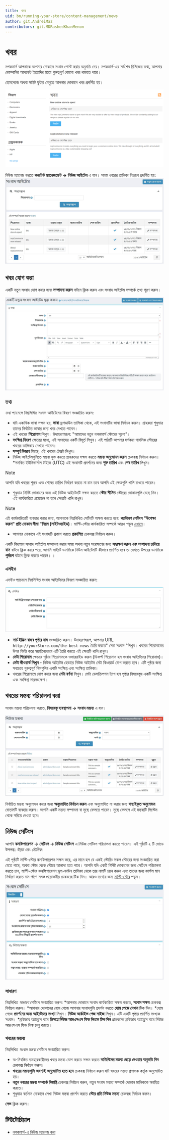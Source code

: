 ```yaml
---
title: খবর
uid: bn/running-your-store/content-management/news
author: git.AndreiMaz
contributors: git.MDRashedKhanMenon
---
```


# খবর

নপকমার্স আপনাকে আপনার দোকানে সংবাদ পোস্ট করার অনুমতি দেয়। নপকমার্স-এর সর্বশেষ রিলিজের তথ্য, আপনার কোম্পানির আপডেট ইত্যাদির মতো গুরুত্বপূর্ণ কোনো খবর থাকতে পারে।

হোমপেজে অথবা সাইট ফুটার মেনুতে আপনার দোকানে খবর প্রদর্শিত হয়।

![প১](_static/news/news_1.png)

নিউজ ম্যানেজ করতে **কনটেন্ট ম্যানেজমেন্ট → নিউজ আইটেম** এ যান। সমস্ত খবরের তালিকা নিম্নরূপ প্রদর্শিত হয়:
![খবর](_static/news/list.jpg)

## খবর যোগ করা

একটি নতুন সংবাদ যোগ করার জন্য **সম্পাদনা করুন** বাটনে ক্লিক করুন এবং সংবাদ আইটেম সম্পর্কে তথ্য পূরণ করুন।

![খবর যোগ করা](_static/news/add-new.jpg)

### তথ্য

*তথ্য* প্যানেলে নিম্নলিখিত সংবাদ আইটেমের বিবরণ সংজ্ঞায়িত করুন:
- যদি একাধিক ভাষা সক্ষম হয়, **ভাষা** ড্রপডাউন তালিকা থেকে, এই সংবাদটির ভাষা নির্বাচন করুন। গ্রাহকরা শুধুমাত্র তাদের নির্বাচিত ভাষার জন্য খবর দেখতে পাবেন।
- এই খবরের **শিরোনাম** লিখুন। উদাহরণস্বরূপ: "আমাদের নতুন নপকমার্স স্টোরের সূচনা"।
- **সংক্ষিপ্ত বিবরণ** ক্ষেত্রের মধ্যে, এই সংবাদের একটি বিমূর্ত লিখুন। এই পাঠ্যটি আপনার দর্শকরা পাবলিক স্টোরের খবরের তালিকায় দেখতে পাবেন।
- **সম্পূর্ণ বিবরণ** ফিল্ডে, এই খবরের টেক্সট লিখুন।
- নিউজ আইটেমগুলিতে মন্তব্য যুক্ত করতে গ্রাহকদের সক্ষম করতে **মন্তব্য অনুমোদন করুন** চেকবক্স নির্বাচন করুন।
*সমন্বিত ইউনিভার্সাল টাইমে (UTC) এই সংবাদটি প্রদর্শনের জন্য **শুরু তারিখ** এবং **শেষ তারিখ** লিখুন।

 > [!NOTE]
 >
 > আপনি যদি খবরের শুরুর এবং শেষের তারিখ নির্ধারণ করতে না চান তবে আপনি এই ক্ষেত্রগুলি খালি রাখতে পারেন।

 - শুধুমাত্র নির্দিষ্ট দোকানের জন্য এই নিউজ আইটেমটি সক্ষম করতে **স্টোর সীমিত** স্টোরের দোকানগুলি বেছে নিন। এই কার্যকারিতা প্রয়োজন না হলে ক্ষেত্রটি খালি রাখুন।
 
> [!NOTE]
>
> এই কার্যকারিতাটি ব্যবহার করার জন্য, আপনাকে নিম্নলিখিত সেটিংটি অক্ষম করতে হবে: **ক্যাটালগ সেটিংস "উপেক্ষা করুন" প্রতি দোকান সীমা "নিয়ম (সাইটওয়াইড)**। মাল্টি-স্টোর কার্যকারিতা সম্পর্কে আরও পড়ুন [এখানে](xref:bn/getting-start/advanced-configuration/multi-store)।

- আপনার দোকানে এই সংবাদটি প্রকাশ করতে **প্রকাশিত** চেকবক্স নির্বাচন করুন।

একটি বিদ্যমান সংবাদ আইটেম সম্পাদনা করার সময় অথবা নতুন সংরক্ষণের জন্য **সংরক্ষণ করুন এবং সম্পাদনা চালিয়ে যান** বাটনে ক্লিক করার পরে, আপনি সাইটে ডানদিকে নিউম আইটেমটি কীভাবে প্রদর্শিত হবে তা দেখতে উপরের ডানদিকে **পূর্বরূপ** বাটনে ক্লিক করতে পারেন। ।

### এসইও

*এসইও* প্যানেলে নিম্নলিখিত সংবাদ আইটেমের বিবরণ সংজ্ঞায়িত করুন:

![সংবাদ আইটেমের জন্য এসইও](_static/news/seo.jpg)

- **সার্চ ইঞ্জিন বান্ধব পৃষ্ঠার নাম** সংজ্ঞায়িত করুন। উদাহরণস্বরূপ, আপনার URL `http://yourStore.com/the-best-news` তৈরি করতে" সেরা সংবাদ "লিখুন। খবরের শিরোনামের উপর ভিত্তি করে স্বয়ংক্রিয়ভাবে এটি তৈরি করতে এই ক্ষেত্রটি খালি রাখুন।
- **মেটা শিরোনাম** ক্ষেত্রের পৃষ্ঠার শিরোনামকে ওভাররাইড করুন (ডিফল্ট শিরোনাম হল সংবাদ আইটেমের শিরোনাম)।
- **মেটা কীওয়ার্ড লিখুন** - নিউজ আইটেম হেডারে নিউজ আইটেম মেটা কিওয়ার্ড যোগ করতে হবে। এটি পৃষ্ঠার জন্য সবচেয়ে গুরুত্বপূর্ণ থিমগুলির একটি সংক্ষিপ্ত এবং সংক্ষিপ্ত তালিকা।
- খবরের শিরোনামে যোগ করার জন্য **মেটা বর্ণনা** লিখুন। মেটা ডেসক্রিপশন ট্যাগ হল পৃষ্ঠার বিষয়বস্তুর একটি সংক্ষিপ্ত এবং সংক্ষিপ্ত সারসংক্ষেপ।

## খবরের মন্তব্য পরিচালনা করা

সংবাদ মন্তব্য পরিচালনা করতে, **বিষয়বস্তু ব্যবস্থাপনা → সংবাদ মন্তব্য** এ যান।

![খবরের মন্তব্য](_static/news/news-comments.jpg)

নির্বাচিত মন্তব্য অনুমোদন করার জন্য **অনুমোদিত নির্বাচন করুন** এবং অনুমোদিত না করার জন্য **বাছাইকৃত অনুমোদন** বোতামটি ব্যবহার করুন।
আপনি একটি মন্তব্য সম্পাদনা বা মুছে ফেলতে পারেন। মুছে ফেললে এই মন্তব্যটি সিস্টেম থেকে সরিয়ে দেওয়া হবে।

## নিউজ সেটিংস

আপনি **কনফিগারেশন → সেটিংস → নিউজ সেটিংস** এ নিউজ সেটিংস পরিচালনা করতে পারেন। এই পৃষ্ঠাটি ২ টি মোডে উপলব্ধ: *উন্নত* এবং *মৌলিক*।

এই পৃষ্ঠাটি মাল্টি-স্টোর কনফিগারেশন সক্ষম করে, এর মানে হল যে একই স্টোরিং সকল স্টোরের জন্য সংজ্ঞায়িত করা যেতে পারে, অথবা স্টোর থেকে স্টোরে আলাদা হতে পারে। আপনি যদি একটি নির্দিষ্ট দোকানের জন্য সেটিংস পরিচালনা করতে চান, মাল্টি-স্টোর কনফিগারেশন ড্রপ-ডাউন তালিকা থেকে তার নামটি চয়ন করুন এবং তাদের জন্য কাস্টম মান নির্ধারণ করতে বাম পাশে সমস্ত প্রয়োজনীয় চেকবক্সে টিক দিন। আরও তথ্যের জন্য [মাল্টি-স্টোর](xref:bn/get-start/advanced-configuration/multi-store) পড়ুন।

![সংবাদ সেটিংস](_static/news/news-settings.jpg)

### সাধারণ

নিম্নলিখিত *সাধারণ* সেটিংস সংজ্ঞায়িত করুন:
*আপনার দোকানে সংবাদ কার্যকারিতা সক্ষম করতে, **সংবাদ সক্ষম** চেকবক্স নির্বাচন করুন।
*আপনার দোকানের হোম পেজে আপনার সংবাদগুলি প্রদর্শন করতে **হোম পেজে দেখান** টিক দিন।
*হোম পেজে **প্রদর্শনের জন্য আইটেমের সংখ্যা** লিখুন।
**নিউজ আর্কাইভ পেজ সাইজ** লিখুন। এটি একটি পৃষ্ঠায় প্রদর্শিত সংখ্যক সংবাদ।
*ব্রাউজার অ্যাড্রেস বারে **ডিসপ্লে নিউজ আরএসএস ফিড লিংকে টিক দিন** গ্রাহকদের ব্রাউজার অ্যাড্রেস বারে নিউজ আরএসএস ফিড লিঙ্ক চালু করতে।

### খবরের মন্তব্য

নিম্নলিখিত *সংবাদ মন্তব্য* সেটিংস সংজ্ঞায়িত করুন:

- অ-নিবন্ধিত ব্যবহারকারীদের খবরে মন্তব্য যোগ করতে সক্ষম করতে **অতিথিদের মন্তব্য ছেড়ে দেওয়ার অনুমতি দিন** চেকবক্স নির্বাচন করুন।
- **খবরের মন্তব্যগুলি অবশ্যই অনুমোদিত হতে হবে** চেকবক্স নির্বাচন করুন যদি খবরের মন্তব্য প্রশাসক কর্তৃক অনুমোদিত হয়।
- **নতুন খবরের মন্তব্য সম্পর্কে বিজ্ঞপ্তি** চেকবক্স নির্বাচন করুন, নতুন সংবাদ মন্তব্য সম্পর্কে দোকান মালিককে অবহিত করতে।
- শুধুমাত্র বর্তমান দোকানে লেখা নিউজ মন্তব্য প্রদর্শন করতে **স্টোর প্রতি নিউজ মন্তব্য** চেকবক্স নির্বাচন করুন।

**সেভ** ক্লিক করুন।

## টিউটোরিয়াল

- [নপকমার্স-এ নিউজ ম্যানেজ করা](https://www.youtube.com/watch?v=ztLlRXvBQK4)